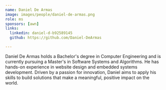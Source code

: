 ```yaml
---
name: Daniel De Armas
image: images/people/daniel-de-armas.png
role: ms
sponsors: [awn]
links:
  linkedin: daniel-d-b92589145
  github: https://github.com/Daniel-DeArmas

---
```


Daniel De Armas holds a Bachelor's degree in Computer Engineering and is currently pursuing a Master's in Software Systems and Algorithms. He has hands-on experience in website design and embedded systems development. Driven by a passion for innovation, Daniel aims to apply his skills to build solutions that make a meaningful, positive impact on the world.
